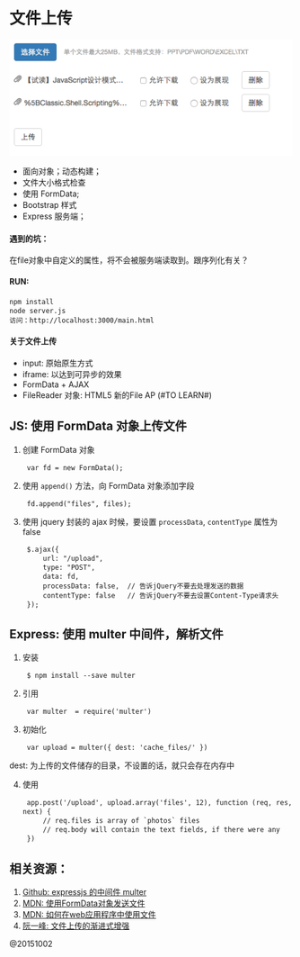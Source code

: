 ﻿# 文件上传

![img](../imgs/uploader.tiff)

- 面向对象；动态构建；
- 文件大小格式检查
- 使用 FormData;
- Bootstrap 样式
- Express 服务端；


#### 遇到的坑：

在file对象中自定义的属性，将不会被服务端读取到。跟序列化有关？

#### RUN:

	npm install
	node server.js
	访问：http://localhost:3000/main.html

#### 关于文件上传

- input: 原始原生方式
- iframe: 以达到可异步的效果
- FormData + AJAX
- FileReader 对象: HTML5 新的File AP (#TO LEARN#)

## JS: 使用 FormData 对象上传文件

1. 创建 FormData 对象

		var fd = new FormData();

2. 使用 `append()` 方法，向 FormData 对象添加字段

		fd.append("files", files);

3. 使用 jquery 封装的 ajax 时候，要设置 `processData`, `contentType` 属性为 false

		$.ajax({
			url: "/upload",
			type: "POST",
			data: fd,
			processData: false,  // 告诉jQuery不要去处理发送的数据
			contentType: false   // 告诉jQuery不要去设置Content-Type请求头
		});

## Express: 使用 multer 中间件，解析文件

1. 安装

		$ npm install --save multer

2. 引用

		var multer  = require('multer')

3. 初始化

		var upload = multer({ dest: 'cache_files/' })
dest: 为上传的文件储存的目录，不设置的话，就只会存在内存中

4. 使用

		app.post('/upload', upload.array('files', 12), function (req, res, next) {
			// req.files is array of `photos` files
			// req.body will contain the text fields, if there were any
		})


## 相关资源：

1. [Github: expressjs 的中间件 multer](https://github.com/expressjs/multer)
2. [MDN: 使用FormData对象发送文件](https://developer.mozilla.org/zh-CN/docs/Web/Guide/Using_FormData_Objects#.E4.BD.BF.E7.94.A8FormData.E5.AF.B9.E8.B1.A1.E5.8F.91.E9.80.81.E6.96.87.E4.BB.B6
)
3. [MDN: 如何在web应用程序中使用文件](https://developer.mozilla.org/zh-CN/docs/Using_files_from_web_applications)
4. [阮一峰: 文件上传的渐进式增强](http://www.ruanyifeng.com/blog/2012/08/file_upload.html)

@20151002